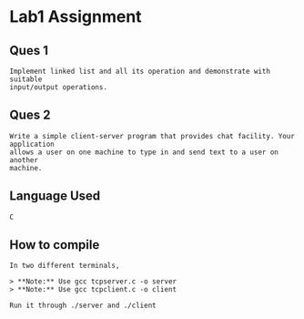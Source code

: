 # Lab1 Assignment

## Ques 1

```
Implement linked list and all its operation and demonstrate with suitable
input/output operations.
```
## Ques 2

```
Write a simple client-server program that provides chat facility. Your application
allows a user on one machine to type in and send text to a user on another
machine.
```

## Language Used

``` 
C
```

## How to compile

```
In two different terminals,

> **Note:** Use gcc tcpserver.c -o server
> **Note:** Use gcc tcpclient.c -o client

Run it through ./server and ./client
```


